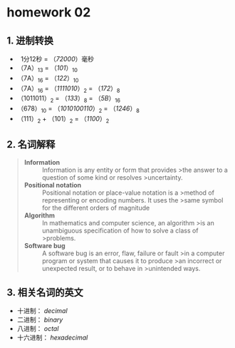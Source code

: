 # homework 02

## 1. 进制转换

<ul>
    <li>&nbsp&nbsp1分12秒 = （<em>72000</em>）毫秒</li>
    <li>（7A）<sub>13</sub> = （<em>101</em>）<sub>10</sub></li>
    <li>（7A）<sub>16</sub> = （<em>122</em>）<sub>10 </sub></li>
    <li>（7A）<sub>16</sub> = （<em>1111010</em>）<sub>2</sub> = （<em>172</em>）<sub>8</sub></li>
    <li>（1011011）<sub>2</sub> = （<em>133</em>）<sub>8</sub> = （<em>5B</em>）<sub>16<sub></li>
    <li>（678）<sub>10</sub> = （<em>1010100110</em>）<sub>2</sub> = （<em>1246</em>）<sub>8</sub></li> 
    <li>（111）<sub>2</sub> + （101）<sub>2</sub> = （<em>1100</em>）<sub>2</sub></li>
</ul>

## 2. 名词解释

><dl>
><dt><strong>Information</strong></dt>
><dd>Information is any entity or form that provides >the answer to a question of some kind or resolves >uncertainty. </dd>
><dt><strong>Positional notation</strong></dt>
><dd>Positional notation or place-value notation is a >method of representing or encoding numbers. It uses the >same symbol for the different orders of magnitude</dd>
><dt><strong>Algorithm</strong></dt>
><dd>In mathematics and computer science, an algorithm >is an unambiguous specification of how to solve a class of >problems.</dd>
><dt><strong>Software bug</strong></dt> 
><dd>A software bug is an error, flaw, failure or fault >in a computer program or system that causes it to produce >an incorrect or unexpected result, or to behave in >unintended ways. </dd>
></dl>

## 3. 相关名词的英文

* 十进制： _decimal_
* 二进制： _binary_
* 八进制： _octal_
* 十六进制： _hexadecimal_

